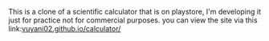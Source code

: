 This is a clone of a scientific calculator that is on playstore, I'm developing it just for practice not for commercial purposes.
you can view the site via this link:[vuyani02.github.io/calculator/](https://vuyani02.github.io/calculator/)
